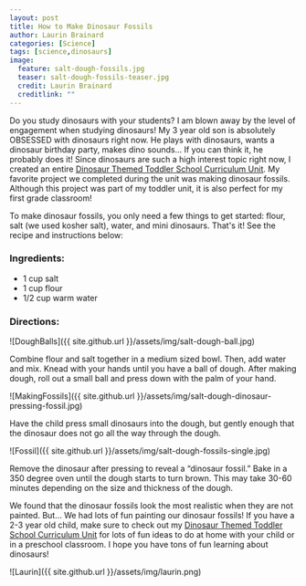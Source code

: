 ```yaml
---
layout: post
title: How to Make Dinosaur Fossils
author: Laurin Brainard
categories: [Science]
tags: [science,dinosaurs]
image:
  feature: salt-dough-fossils.jpg
  teaser: salt-dough-fossils-teaser.jpg
  credit: Laurin Brainard
  creditlink: ""
---
```

Do you study dinosaurs with your students? I am blown away by the level of engagement when studying dinosaurs! My 3 year old son is absolutely OBSESSED with dinosaurs right now. He plays with dinosaurs, wants a dinosaur birthday party, makes dino sounds... If you can think it, he probably does it! Since dinosaurs are such a high interest topic right now, I created an entire [Dinosaur Themed Toddler School Curriculum Unit](https://www.teacherspayteachers.com/Product/Toddler-School-Curriculum-Dinosaur-Themed-Lessons-4313867?utm_source=My%20Blog&utm_campaign=Dinosaur%20Fossils%20Post). My favorite project we completed during the unit was making dinosaur fossils. Although this project was part of my toddler unit, it is also perfect for my first grade classroom! 

To make dinosaur fossils, you only need a few things to get started: flour, salt (we used kosher salt), water, and mini dinosaurs. That's it! See the recipe and instructions below:

### Ingredients:
- 1 cup salt
- 1 cup flour
- 1/2 cup warm water

### Directions:
![DoughBalls]({{ site.github.url }}/assets/img/salt-dough-ball.jpg)

Combine flour and salt together in a medium sized bowl. Then, add water and mix. Knead with your hands until you have a ball of dough. After making dough, roll out a small ball and press down with the palm of your hand. 

![MakingFossils]({{ site.github.url }}/assets/img/salt-dough-dinosaur-pressing-fossil.jpg)

Have the child press small dinosaurs into the dough, but gently enough that the dinosaur does not go all the way through the dough. 

![Fossil]({{ site.github.url }}/assets/img/salt-dough-fossils-single.jpg)

Remove the dinosaur after pressing to reveal a “dinosaur fossil.” Bake in a 350 degree oven until the dough starts to turn brown. This may take 30-60 minutes depending on the size and thickness of the dough. 

We found that the dinosaur fossils look the most realistic when they are not painted. But... We had lots of fun painting our dinosaur fossils! If you have a 2-3 year old child, make sure to check out my [Dinosaur Themed Toddler School Curriculum Unit](https://www.teacherspayteachers.com/Product/Toddler-School-Curriculum-Dinosaur-Themed-Lessons-4313867?utm_source=My%20Blog&utm_campaign=Dinosaur%20Fossils%20Post) for lots of fun ideas to do at home with your child or in a preschool classroom. I hope you have tons of fun learning about dinosaurs! 

![Laurin]({{ site.github.url }}/assets/img/laurin.png)